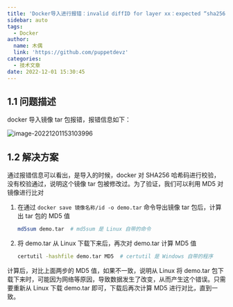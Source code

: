 ```yaml
---
title: 'Docker导入进行报错：invalid diffID for layer xx：expected “sha256:xxx'
sidebar: auto
tags:
  - Docker
author:
  name: 木偶
  link: 'https://github.com/puppetdevz'
categories:
  - 技术文章
date: 2022-12-01 15:30:45
---
```

## 1.1 问题描述

docker 导入镜像 tar 包报错，报错信息如下：

![image-20221201153103996](http://img.puppetdev.top/image/note/e0a9732c86ce643f614c7b76901e1100.png)

## 1.2 解决方案

通过报错信息可以看出，是导入的时候，docker 对 SHA256 哈希码进行校验，没有校验通过，说明这个镜像 tar 包被修改过。为了验证，我们可以利用 MD5 对镜像进行比对

1. 在通过 `docker save 镜像名称/id -o demo.tar` 命令导出镜像 tar 包后，计算出 tar 包的 MD5 值

   ```sh
   md5sum demo.tar  # md5sum 是 Linux 自带的命令
   ```

2. 将 demo.tar 从 Linux 下载下来后，再次对 demo.tar 计算 MD5 值

   ```sh
   certutil -hashfile demo.tar MD5  # certutil 是 Windows 自带的程序
   ```

计算后，对比上面两步的 MD5 值，如果不一致，说明从 Linux 将 demo.tar 包下载下来时，可能因为网络等原因，导致数据发生了改变，从而产生这个错误。只需要重新从 Linux 下载 demo.tar 即可，下载后再次计算 MD5 进行对比，直到一致。